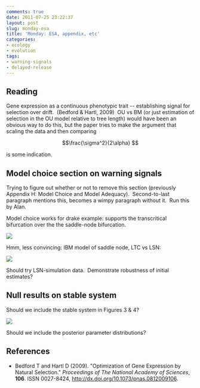 ```yaml
---
comments: true
date: 2011-07-25 23:22:37
layout: post
slug: monday-esa
title: 'Monday: ESA, appendix, etc'
categories:
- ecology
- evolution
tags:
- warning-signals
- delayed-release
---
```


## Reading


Gene expression as a continuous phenotypic trait -- establishing signal for selection over drift.  (Bedford & Hartl, 2009)  OU vs BM (or just estimation of selection in the OU model relative to tree length) would have been an obvious way to do this, but the paper tries to make the argument that scaling the data and then comparing

$$\frac{\sigma^2}{2\alpha} $$

is some indication.


## Model choice section on warning signals

Trying to figure out whether or not to remove this section (previously Appendix H: Model Choice and Model Adequacy).  Second-to-last paragraph mentions this, becomes a wimpy paragraph without it.  Run this by Alan.

Model choice works for drake example: supports the transcritical bifurcation over the the saddle-node bifurcation.

![]( http://farm7.staticflickr.com/6018/5975223608_49c038c3ec_o.png )


Hmm, less convincing: IBM model of saddle node, LTC vs LSN:

![]( http://farm7.staticflickr.com/6137/5978135939_ba24a85dda_o.png )


Should try LSN-simulation data.  Demonstrate robustness of initial estimates?


## Null results on stable system


Should we include the stable system in Figures 3 & 4?

![]( http://farm7.staticflickr.com/6025/5967217332_a0f0d6d10a_o.png )


Should we include the posterior parameter distributions?

## References


- Bedford T and Hartl D (2009).
"Optimization of Gene Expression by Natural Selection."
*Proceedings of The National Academy of Sciences*, **106**.
ISSN 0027-8424, <a href="http://dx.doi.org/10.1073/pnas.0812009106">http://dx.doi.org/10.1073/pnas.0812009106</a>.
